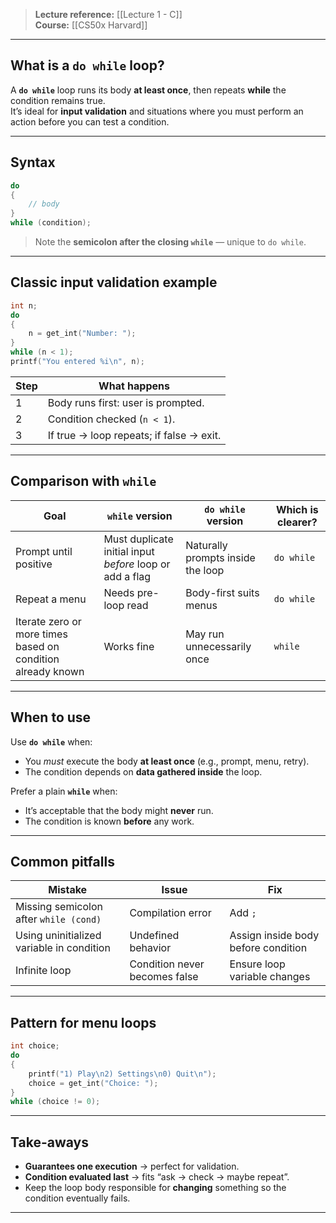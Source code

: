 > **Lecture reference:** [[Lecture 1 - C]]  
> **Course:** [[CS50x Harvard]]

---

## What is a `do while` loop?

A **`do while`** loop runs its body **at least once**, then repeats **while** the condition remains true.  
It’s ideal for **input validation** and situations where you must perform an action before you can test a condition.

---

## Syntax

```c
do
{
    // body
}
while (condition);
```

> Note the **semicolon after the closing `while`** — unique to `do while`.

---

## Classic input validation example

```c
int n;
do
{
    n = get_int("Number: ");
}
while (n < 1);
printf("You entered %i\n", n);
```

| Step | What happens |
|------|--------------|
| 1    | Body runs first: user is prompted. |
| 2    | Condition checked (`n < 1`). |
| 3    | If true → loop repeats; if false → exit. |

---

## Comparison with `while`

| Goal | `while` version | `do while` version | Which is clearer? |
|------|-----------------|--------------------|-------------------|
| Prompt until positive | Must duplicate initial input *before* loop or add a flag | Naturally prompts inside the loop | `do while` |
| Repeat a menu         | Needs pre-loop read | Body-first suits menus | `do while` |
| Iterate zero or more times based on condition already known | Works fine | May run unnecessarily once | `while` |

---

## When to use

Use **`do while`** when:
- You *must* execute the body **at least once** (e.g., prompt, menu, retry).
- The condition depends on **data gathered inside** the loop.

Prefer a plain **`while`** when:
- It’s acceptable that the body might **never** run.
- The condition is known **before** any work.

---

## Common pitfalls

| Mistake | Issue | Fix |
|---------|-------|-----|
| Missing semicolon after `while (cond)` | Compilation error | Add `;` |
| Using uninitialized variable in condition | Undefined behavior | Assign inside body before condition |
| Infinite loop | Condition never becomes false | Ensure loop variable changes |

---

## Pattern for menu loops

```c
int choice;
do
{
    printf("1) Play\n2) Settings\n0) Quit\n");
    choice = get_int("Choice: ");
}
while (choice != 0);
```

---

## Take-aways

- **Guarantees one execution** → perfect for validation.
- **Condition evaluated last** → fits “ask → check → maybe repeat”.
- Keep the loop body responsible for **changing** something so the condition eventually fails.

---